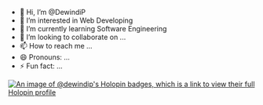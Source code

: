 - 👋 Hi, I’m @DewindiP
- 👀 I’m interested in Web Developing
- 🌱 I’m currently learning Software Engineering
- 💞️ I’m looking to collaborate on ...
- 📫 How to reach me ...
- 😄 Pronouns: ...
- ⚡ Fun fact: ...

<!---
DewindiP/DewindiP is a ✨ special ✨ repository because its `README.md` (this file) appears on your GitHub profile.
You can click the Preview link to take a look at your changes.
--->

<!--badges-->

[![An image of @dewindip's Holopin badges, which is a link to view their full Holopin profile](https://holopin.me/dewindip)](https://holopin.io/@dewindip)
